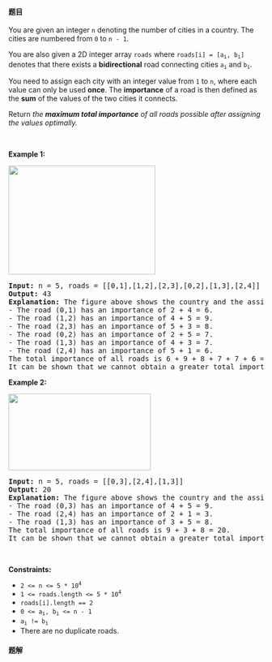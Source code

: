 #### 题目
<p>You are given an integer <code>n</code> denoting the number of cities in a country. The cities are numbered from <code>0</code> to <code>n - 1</code>.</p>

<p>You are also given a 2D integer array <code>roads</code> where <code>roads[i] = [a<sub>i</sub>, b<sub>i</sub>]</code> denotes that there exists a <strong>bidirectional</strong> road connecting cities <code>a<sub>i</sub></code> and <code>b<sub>i</sub></code>.</p>

<p>You need to assign each city with an integer value from <code>1</code> to <code>n</code>, where each value can only be used <strong>once</strong>. The <strong>importance</strong> of a road is then defined as the <strong>sum</strong> of the values of the two cities it connects.</p>

<p>Return <em>the <strong>maximum total importance</strong> of all roads possible after assigning the values optimally.</em></p>

<p>&nbsp;</p>
<p><strong class="example">Example 1:</strong></p>
<img alt="" src="https://assets.leetcode.com/uploads/2022/04/07/ex1drawio.png" style="width: 290px; height: 215px;" />
<pre>
<strong>Input:</strong> n = 5, roads = [[0,1],[1,2],[2,3],[0,2],[1,3],[2,4]]
<strong>Output:</strong> 43
<strong>Explanation:</strong> The figure above shows the country and the assigned values of [2,4,5,3,1].
- The road (0,1) has an importance of 2 + 4 = 6.
- The road (1,2) has an importance of 4 + 5 = 9.
- The road (2,3) has an importance of 5 + 3 = 8.
- The road (0,2) has an importance of 2 + 5 = 7.
- The road (1,3) has an importance of 4 + 3 = 7.
- The road (2,4) has an importance of 5 + 1 = 6.
The total importance of all roads is 6 + 9 + 8 + 7 + 7 + 6 = 43.
It can be shown that we cannot obtain a greater total importance than 43.
</pre>

<p><strong class="example">Example 2:</strong></p>
<img alt="" src="https://assets.leetcode.com/uploads/2022/04/07/ex2drawio.png" style="width: 281px; height: 151px;" />
<pre>
<strong>Input:</strong> n = 5, roads = [[0,3],[2,4],[1,3]]
<strong>Output:</strong> 20
<strong>Explanation:</strong> The figure above shows the country and the assigned values of [4,3,2,5,1].
- The road (0,3) has an importance of 4 + 5 = 9.
- The road (2,4) has an importance of 2 + 1 = 3.
- The road (1,3) has an importance of 3 + 5 = 8.
The total importance of all roads is 9 + 3 + 8 = 20.
It can be shown that we cannot obtain a greater total importance than 20.
</pre>

<p>&nbsp;</p>
<p><strong>Constraints:</strong></p>

<ul>
	<li><code>2 &lt;= n &lt;= 5 * 10<sup>4</sup></code></li>
	<li><code>1 &lt;= roads.length &lt;= 5 * 10<sup>4</sup></code></li>
	<li><code>roads[i].length == 2</code></li>
	<li><code>0 &lt;= a<sub>i</sub>, b<sub>i</sub> &lt;= n - 1</code></li>
	<li><code>a<sub>i</sub> != b<sub>i</sub></code></li>
	<li>There are no duplicate roads.</li>
</ul>


 #### 题解